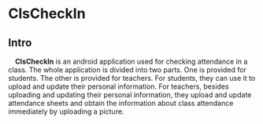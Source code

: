 # ClsCheckIn

## Intro

&emsp;**ClsCheckIn** is an android application used for checking attendance in a class. The whole application is divided into two parts. One is provided for students. The other is provided for teachers. For students, they can use it to upload and update their personal information. For teachers, besides uploading and updating their personal information, they upload and update attendance sheets and obtain the information about class attendance immediately by uploading a picture.